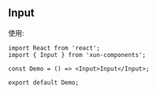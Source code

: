 ## Input

使用:

```tsx
import React from 'react';
import { Input } from 'xun-components';

const Demo = () => <Input>Input</Input>;

export default Demo;
```
